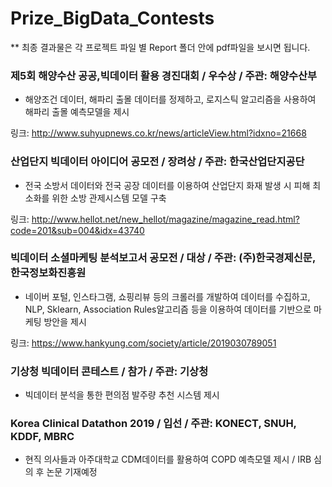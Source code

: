 # Prize_BigData_Contests
** 최종 결과물은 각 프로젝트 파일 별 Report 폴더 안에 pdf파일을 보시면 됩니다.

### 제5회 해양수산 공공,빅데이터 활용 경진대회  / 우수상 / 주관: 해양수산부
- 해양조건 데이터, 해파리 출몰 데이터를 정제하고, 로지스틱 알고리즘을 사용하여 해파리 출몰 예측모델을 제시

링크: http://www.suhyupnews.co.kr/news/articleView.html?idxno=21668

### 산업단지 빅데이터 아이디어 공모전  / 장려상 / 주관: 한국산업단지공단
- 전국 소방서 데이터와 전국 공장 데이터를 이용하여 산업단지 화재 발생 시 피해 최소화를 위한 소방 관제시스템 모델 구축

링크: http://www.hellot.net/new_hellot/magazine/magazine_read.html?code=201&sub=004&idx=43740

### 빅데이터 소셜마케팅 분석보고서 공모전 / 대상 / 주관: (주)한국경제신문, 한국정보화진흥원
- 네이버 포털, 인스타그램, 쇼핑리뷰 등의 크롤러를 개발하여 데이터를 수집하고, NLP, Sklearn, Association Rules알고리즘 등을 이용하여 데이터를 기반으로 마케팅 방안을 제시

링크: https://www.hankyung.com/society/article/2019030789051

### 기상청 빅데이터 콘테스트  / 참가 / 주관: 기상청

- 빅데이터 분석을 통한 편의점 발주량 추천 시스템 제시


### Korea Clinical Datathon 2019  / 입선 / 주관: KONECT, SNUH, KDDF, MBRC

- 현직 의사들과 아주대학교 CDM데이터를 활용하여 COPD 예측모델 제시 / IRB 심의 후 논문 기재예정
